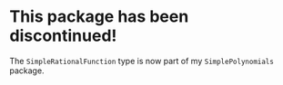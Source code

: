 

# This package has been discontinued!

The `SimpleRationalFunction` type is now part of my `SimplePolynomials` package.
